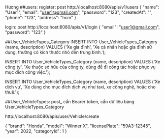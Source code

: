 Hương
##users:
register: post
http://localhost:8080/apis/v1/users
{
  "name": "User1",
  "email": "user1@gmail.com",
  "password": "123",
  "createdAt": "",
  "phone": "123",
  "address": "hcm"
}

login: post
http://localhost:8080/apis/v1/login
{
  "email": "user1@gmail.com",
  "password": "123"
}

##User_VehicleTypes_Category
INSERT INTO User_VehicleTypes_Category (name, description)
VALUES ('Xe gia đình', 'Xe cá nhân hoặc gia đình sử dụng, thường có kích thước nhỏ đến trung bình.');

INSERT INTO User_VehicleTypes_Category (name, description)
VALUES ('Xe công ty', 'Xe thuộc sở hữu của công ty, dùng để đi công tác hoặc phục vụ mục đích công việc.');

INSERT INTO User_VehicleTypes_Category (name, description)
VALUES ('Xe dịch vụ', 'Xe dùng cho mục đích dịch vụ như taxi, xe công nghệ, hoặc cho thuê.');

##User_VehicleTypes: post_ cần Bearer token, cần dữ liệu bảng User_VehicleTypes_Category

http://localhost:8080/apis/user/Vehicle/create

{
  "brand": "Honda",
  "model": "Winner X",
  "licensePlate": "59A3-12345",
  "year": 2022,
  "categoryId": 1
}



